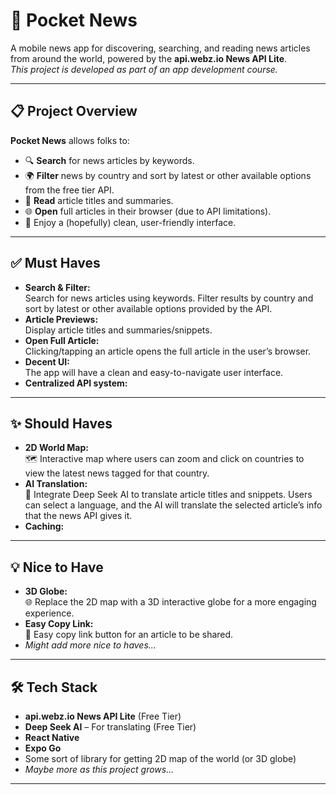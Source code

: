 # 📰 Pocket News

A mobile news app for discovering, searching, and reading news articles from around the world, powered by the **api.webz.io News API Lite**.  
_This project is developed as part of an app development course._

---

## 📋 Project Overview

**Pocket News** allows folks to:

- 🔍 **Search** for news articles by keywords.
- 🌍 **Filter** news by country and sort by latest or other available options from the free tier API.
- 📰 **Read** article titles and summaries.
- 🌐 **Open** full articles in their browser (due to API limitations).
- 🎨 Enjoy a (hopefully) clean, user-friendly interface.

---

## ✅ Must Haves

- **Search & Filter:**  
  Search for news articles using keywords. Filter results by country and sort by latest or other available options provided by the API.
- **Article Previews:**  
  Display article titles and summaries/snippets.
- **Open Full Article:**  
  Clicking/tapping an article opens the full article in the user’s browser.
- **Decent UI:**  
  The app will have a clean and easy-to-navigate user interface.
- **Centralized API system:**

---

## ✨ Should Haves

- **2D World Map:**  
  🗺️ Interactive map where users can zoom and click on countries to view the latest news tagged for that country.
- **AI Translation:**  
  🤖 Integrate Deep Seek AI to translate article titles and snippets. Users can select a language, and the AI will translate the selected article’s info that the news API gives it.
- **Caching:**

---

## 💡 Nice to Have

- **3D Globe:**  
  🌐 Replace the 2D map with a 3D interactive globe for a more engaging experience.
- **Easy Copy Link:**  
  🔗 Easy copy link button for an article to be shared.
- _Might add more nice to haves..._

---

## 🛠️ Tech Stack

- **api.webz.io News API Lite** (Free Tier)
- **Deep Seek AI** – For translating (Free Tier)
- **React Native**
- **Expo Go**
- Some sort of library for getting 2D map of the world (or 3D globe)
- _Maybe more as this project grows..._

---
